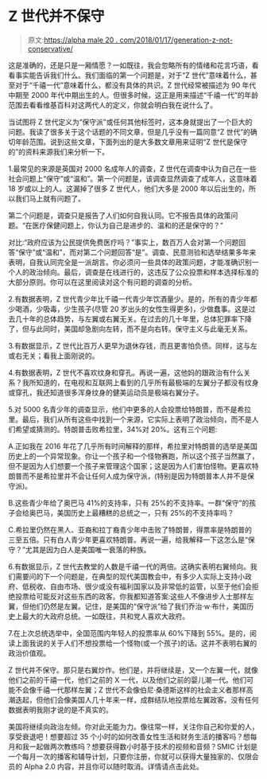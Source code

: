 # Z 世代并不保守

> 原文:[https://alpha male 20 . com/2018/01/17/generation-z-not-conservative/](https://alphamale20.com/2018/01/17/generation-z-not-conservative/)

这是准确的，还是只是一厢情愿？一如既往，我会忽略所有的情绪和花言巧语，看看事实能告诉我们什么。我们面临的第一个问题是，对于“Z 世代”意味着什么，甚至对于“千禧一代”意味着什么，都没有具体的共识。Z 世代经常被描述为 90 年代中期至 2000 年代中期出生的人。但很多时候，这正是用来描述“千禧一代”的年龄范围去看看维基百科对这两代人的定义，你就会明白我在说什么了。

当试图将 Z 世代定义为“保守派”或任何其他标签时，这本身就提出了一个巨大的问题。我读了很多关于这个话题的不同文章，但是几乎没有一篇同意“Z 世代”的确切年龄范围。说到这些文章，下面列出的是大多数文章用来证明“Z 世代是保守的”的资料来源我们来分析一下。

1.最常见的来源是英国对 2000 名成年人的调查，Z 世代在调查中认为自己在一些社会问题上“保守”或“温和”。第一个问题是，该调查显然调查了成年人，这意味着 18 岁或以上的人。这漏掉了很多 Z 世代人，他们大多是 2000 年以后出生的，所以我们马上就有问题了。

第二个问题是，调查只是报告了人们如何自我认同。它不报告具体的政策问题。“在医疗保健问题上，你认为自己是进步的、温和的还是保守的？”

对比:“政府应该为公民提供免费医疗吗？”事实上，数百万人会对第一个问题回答“保守”或“温和”，而对第二个问题回答“是”。调查、民意测验和选举结果多年来表明，自我认同完全是一派胡言。你必须问一些具体的政策问题，才能准确识别一个人的政治倾向。最后，调查是在线进行的，这违反了公众投票和样本选择标准的大部分原则。你可以在这里阅读对这个有问题的调查的分析。

2.有数据表明，Z 世代青少年比千禧一代青少年饮酒量少。是的，所有的青少年都少喝酒，少吸毒，少生孩子(尽管 20 岁出头的女性生得更多)，少做蠢事。这是过去几十年的总体趋势，与左翼或右翼无关。在过去的几十年里，总体犯罪率下降了，但与此同时，美国却急剧向左转，而不是向右转。保守主义与此毫无关系。

3.有数据显示，Z 世代比百万人更早为退休存钱，而且更害怕负债。同样，这与左或右无关；看我上面刚说的。

4.有数据表明，Z 世代不喜欢纹身和穿孔。再说一遍，这他妈的跟政治有什么关系？我所知道的，在电视和互联网上看到的几乎所有最极端的左翼分子都没有纹身或穿孔，我还知道很多浑身纹身的健美运动员是极端右翼分子。

5.对 5000 名青少年的调查显示，他们中更多的人会投票给特朗普，而不是希拉里。最后，我们从所有这些中找到一个来源，它实际上表明了政治倾向，而不是人们希望或猜测的。特朗普击败希拉里，34%对 20%。这有三个问题:

A.正如我在 2016 年花了几乎所有时间解释的那样，希拉里对特朗普的选举是美国历史上的一个异常现象。你让一个孩子和一个怪物赛跑，所以这个孩子当然赢了，但不是因为人们想要一个孩子来管理这个国家；这是因为人们害怕怪物。更喜欢特朗普而不是希拉里并不会让任何人成为保守派，(特别是因为特朗普本人并不是保守派)。

B.这些青少年给了奥巴马 41%的支持率，只有 25%的不支持率。一群“保守”的孩子会给奥巴马，美国历史上最糟糕的总统之一，只有 25%的不支持率吗？

C.希拉里仍然在黑人、亚裔和拉丁裔青少年中击败了特朗普，得票率是特朗普的三至五倍。只有白人青少年更喜欢特朗普。再说一遍，给我解释一下这怎么是“保守？”尤其是因为白人是美国唯一衰落的种族。

6.有数据显示，Z 世代去教堂的人数是千禧一代的两倍。这确实表明右翼倾向。我们需要问的下一个问题是，在典型的现代美国教会中，有多少人实际上支持小政府、低税收、自由市场、很少或没有福利国家以及非常低的监管，以至于他们会拒绝投票给可能反对这些东西的政客。你我都知道答案:这些人不像进步人士那样左翼，但他们仍然是左翼。记住，是美国的“保守派”给了我们乔治·w·布什，美国历史上最大的大政府总统。一如既往，共和党人喜欢大政府。

7.在上次总统选举中，全国范围内年轻人的投票率从 60%下降到 55%。是的，阅读上面我说的关于人们不想投票给一个怪物(或一个孩子)的话。这并不表明右翼的政治价值观。

Z 世代并不保守。那只是右翼炒作。他们是，并将继续是，又一个左翼一代，就像他们之前的千禧一代，他们之前的 X 一代，以及他们之前的婴儿潮一代。他们可能不会像千禧一代那样左翼；Z 世代不会像伯尼·桑德斯这样的社会主义者那样高潮迭起，但他们会像美国人几十年来一样，成群结队地投票给左翼政客。没有任何数据表明我刚才说的是不真实的。

美国将继续向政治左倾。你对此无能为力。像往常一样，关注你自己和你爱的人，享受衰退吧！想要超过 35 个小时的如何改善女性生活和财务生活的播客吗？想每月和我一起做两次教练吗？想要获得数小时基于技术的视频和音频？SMIC 计划是一个每月一次的播客和辅导计划，只要你注册，你就可以获得大量独家的、仅限会员的 Alpha 2.0 内容，并且你可以随时取消。详情请点击此处。